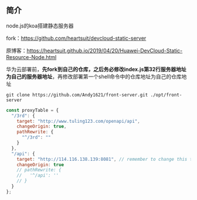 ## 简介

node.js的koa搭建静态服务器

fork：<https://github.com/heartsuit/devcloud-static-server>

原博客：<https://heartsuit.github.io/2019/04/20/Huawei-DevCloud-Static-Resource-Node.html>



华为云部署前，**先fork到自己的仓库，之后务必修改index.js第32行服务器地址为自己的服务器地址**，再修改部署第一个shell命令中的仓库地址为自己的仓库地址

```
git clone https://github.com/Andy1621/front-server.git ./opt/front-server
```

```javascript
const proxyTable = {
  "/3rd": {
    target: "http://www.tuling123.com/openapi/api",
    changeOrigin: true,
    pathRewrite: {
      "^/3rd": ""
    }
  },
  "/api": {
    target: "http://114.116.138.139:8081", // remember to change this to your ip address
    changeOrigin: true
    // pathRewrite: {
    //   '^/api': ''
    // }
  }
};
```

